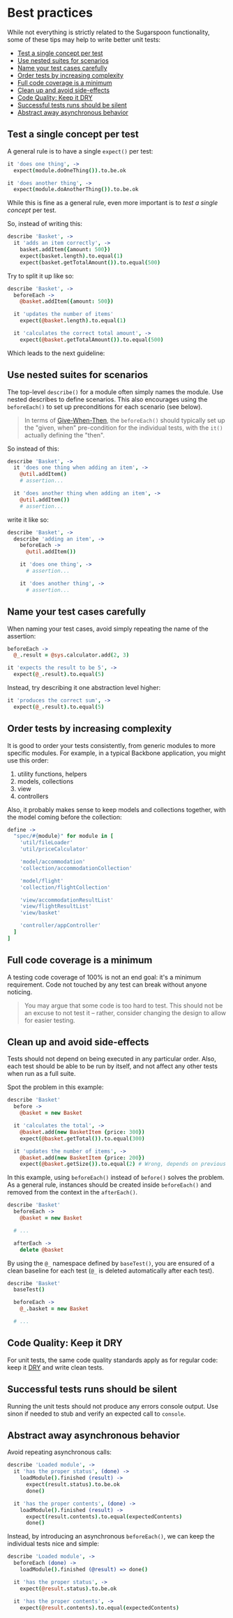 # Best practices

While not everything is strictly related to the Sugarspoon functionality, some of these tips may help to write better unit tests:

* [Test a single concept per test](#test-single-concept)
* [Use nested suites for scenarios](#use-nested-suites)
* [Name your test cases carefully](#naming-tests)
* [Order tests by increasing complexity](#ordering-tests)
* [Full code coverage is a minimum](#full-code-coverage)
* [Clean up and avoid side-effects](#cleanup-side-effects)
* [Code Quality: Keep it DRY](#keep-it-dry)
* [Successful tests runs should be silent](#silent-tests)
* [Abstract away asynchronous behavior](#abstract-async-behavior)


<a name="test-single-concept"></a>
## Test a single concept per test

A general rule is to have a single `expect()` per test:

```coffeescript
it 'does one thing', ->
  expect(module.doOneThing()).to.be.ok

it 'does another thing', ->
  expect(module.doAnotherThing()).to.be.ok
```

While this is fine as a general rule, even more important is to *test a single concept* per test.

So, instead of writing this:

```coffeescript
describe 'Basket', ->
  it 'adds an item correctly', ->
    basket.addItem({amount: 500})
    expect(basket.length).to.equal(1)
    expect(basket.getTotalAmount()).to.equal(500)
```

Try to split it up like so:

```coffeescript
describe 'Basket', ->
  beforeEach ->
    @basket.addItem({amount: 500})

  it 'updates the number of items'
    expect(@basket.length).to.equal(1)

  it 'calculates the correct total amount', ->
    expect(@basket.getTotalAmount()).to.equal(500)
```

Which leads to the next guideline:


<a name="use-nested-suites"></a>
## Use nested suites for scenarios

The top-level `describe()` for a module often simply names the module. Use nested describes to define scenarios. This also encourages using the `beforeEach()` to set up preconditions for each scenario (see below).

> In terms of [Give-When-Then](http://guide.agilealliance.org/guide/gwt.html), the `beforeEach()` should typically set up the "given, when" pre-condition for the individual tests, with the `it()` actually defining the "then".

So instead of this:

```coffeescript
describe 'Basket', ->
  it 'does one thing when adding an item', -> 
    @util.addItem()
    # assertion...

  it 'does another thing when adding an item', ->
    @util.addItem())
    # assertion...
```

write it like so:

```coffeescript
describe 'Basket', ->
  describe 'adding an item', ->
    beforeEach -> 
      @util.addItem())

    it 'does one thing', ->
      # assertion...

    it 'does another thing', -> 
      # assertion...
```


<a name="naming-tests"></a>
## Name your test cases carefully

When naming your test cases, avoid simply repeating the name of the assertion:

```coffeescript
beforeEach ->
  @_.result = @sys.calculator.add(2, 3)

it 'expects the result to be 5', ->
  expect(@_.result).to.equal(5)
```

Instead, try describing it one abstraction level higher:

```coffeescript
it 'produces the correct sum', ->
  expect(@_.result).to.equal(5)
```


<a name="ordering-tests"></a>
## Order tests by increasing complexity

It is good to order your tests consistently, from generic modules to more specific modules. For example, in a typical Backbone application, you might use this order:

1. utility functions, helpers
1. models, collections
1. view
1. controllers

Also, it probably makes sense to keep models and collections together, with the model coming before the collection:

```coffeescript
define ->
  "spec/#{module}" for module in [
    'util/fileLoader'
    'util/priceCalculator'

    'model/accommodation'
    'collection/accommodationCollection'

    'model/flight'
    'collection/flightCollection'

    'view/accommodationResultList'
    'view/flightResultList'
    'view/basket'

    'controller/appController'
  ]
]
```


<a name="full-code-coverage"></a>
## Full code coverage is a minimum

A testing code coverage of 100% is not an end goal: it's a minimum requirement. Code not touched by any test can break without anyone noticing. 

> You may argue that some code is too hard to test. This should not be an excuse to not test it – rather, consider changing the design to allow for easier testing.


<a name="cleanup-side-effects"></a>
## Clean up and avoid side-effects

Tests should not depend on being executed in any particular order. Also, each test should be able to be run by itself, and not affect any other tests when run as a full suite.

Spot the problem in this example:

```coffeescript
describe 'Basket'
  before ->
    @basket = new Basket

  it 'calculates the total', ->
    @basket.add(new BasketItem {price: 300})
    expect(@basket.getTotal()).to.equal(300)

  it 'updates the number of items', ->
    @basket.add(new BasketItem {price: 200})
    expect(@basket.getSize()).to.equal(2) # Wrong, depends on previous test!
```

In this example, using `beforeEach()` instead of `before()` solves the problem.
As a general rule, instances should be created inside `beforeEach()` and removed from the context in the `afterEach()`. 

```coffeescript
describe 'Basket'
  beforeEach ->
    @basket = new Basket

  # ...

  afterEach ->
    delete @basket
```

By using the `@_` namespace defined by `baseTest()`, you are ensured of a clean baseline for each test (`@_` is deleted automatically after each test).


```coffeescript
describe 'Basket'
  baseTest()

  beforeEach ->
    @_.basket = new Basket

  # ...
```

<a name="keep-it-dry"></a>
## Code Quality: Keep it DRY
For unit tests, the same code quality standards apply as for regular code: keep it [DRY](http://en.wikipedia.org/wiki/Don't_repeat_yourself) and write clean tests.


<a name="silent-tests"></a>
## Successful tests runs should be silent

Running the unit tests should not produce any errors console output. Use sinon if needed to stub and verify an expected call to `console`.


<a name="abstract-async-behavior"></a>
## Abstract away asynchronous behavior

Avoid repeating asynchronous calls:

```coffeescript
describe 'Loaded module', ->
  it 'has the proper status', (done) ->
    loadModule().finished (result) ->
      expect(result.status).to.be.ok
      done()

  it 'has the proper contents', (done) ->
    loadModule().finished (result) ->
      expect(result.contents).to.equal(expectedContents)
      done()
```

Instead, by introducing an asynchronous `beforeEach()`, we can keep the individual tests nice and simple:

```coffeescript
describe 'Loaded module', ->
  beforeEach (done) ->
    loadModule().finished (@result) => done()

  it 'has the proper status', ->
    expect(@result.status).to.be.ok

  it 'has the proper contents', ->
    expect(@result.contents).to.equal(expectedContents)
```

[sugarspoon-defining-tests]: usage_defining_tests.md
